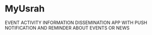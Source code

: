 # MyUsrah
EVENT ACTIVITY INFORMATION DISSEMINATION APP WITH PUSH NOTIFICATION AND REMINDER ABOUT EVENTS OR NEWS
